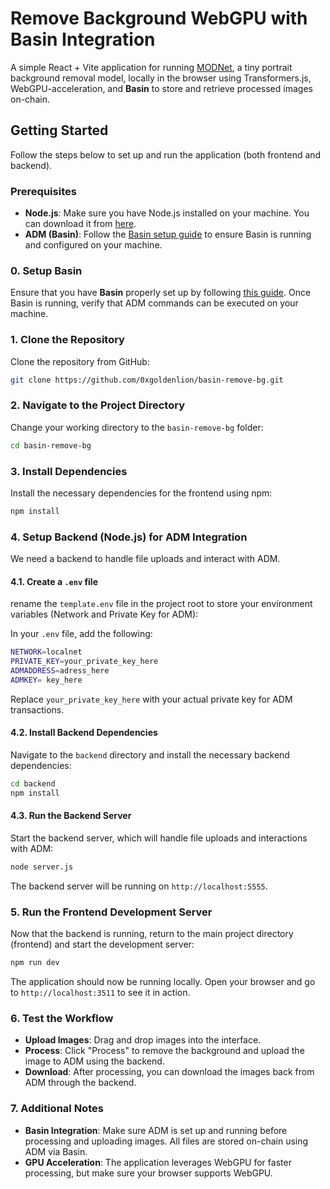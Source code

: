 

# Remove Background WebGPU with Basin Integration

A simple React + Vite application for running [MODNet](https://huggingface.co/Xenova/modnet), a tiny portrait background removal model, locally in the browser using Transformers.js, WebGPU-acceleration, and **Basin** to store and retrieve processed images on-chain.

## Getting Started

Follow the steps below to set up and run the application (both frontend and backend).

### Prerequisites

- **Node.js**: Make sure you have Node.js installed on your machine. You can download it from [here](https://nodejs.org/).
- **ADM (Basin)**: Follow the [Basin setup guide](https://textile.notion.site/ETHOnline-Basin-setup-408977b6a8c246a3b3feb1e1766a7e88) to ensure Basin is running and configured on your machine.

### 0. Setup Basin

Ensure that you have **Basin** properly set up by following [this guide](https://textile.notion.site/ETHOnline-Basin-setup-408977b6a8c246a3b3feb1e1766a7e88). Once Basin is running, verify that ADM commands can be executed on your machine.

### 1. Clone the Repository

Clone the repository from GitHub:

```sh
git clone https://github.com/0xgoldenlion/basin-remove-bg.git
```

### 2. Navigate to the Project Directory

Change your working directory to the `basin-remove-bg` folder:

```sh
cd basin-remove-bg
```

### 3. Install Dependencies

Install the necessary dependencies for the frontend using npm:

```sh
npm install
```

### 4. Setup Backend (Node.js) for ADM Integration

We need a backend to handle file uploads and interact with ADM.

#### 4.1. Create a `.env` file

rename the  `template.env` file in the project root to store your environment variables (Network and Private Key for ADM):

In your `.env` file, add the following:

```sh
NETWORK=localnet
PRIVATE_KEY=your_private_key_here
ADMADDRESS=adress_here 
ADMKEY= key_here 
```

Replace `your_private_key_here` with your actual private key for ADM transactions.

#### 4.2. Install Backend Dependencies

Navigate to the `backend` directory and install the necessary backend dependencies:

```sh
cd backend
npm install
```

#### 4.3. Run the Backend Server

Start the backend server, which will handle file uploads and interactions with ADM:

```sh
node server.js
```

The backend server will be running on `http://localhost:5555`.

### 5. Run the Frontend Development Server

Now that the backend is running, return to the main project directory (frontend) and start the development server:

```sh
npm run dev
```

The application should now be running locally. Open your browser and go to `http://localhost:3511` to see it in action.

### 6. Test the Workflow

- **Upload Images**: Drag and drop images into the interface.
- **Process**: Click "Process" to remove the background and upload the image to ADM using the backend.
- **Download**: After processing, you can download the images back from ADM through the backend.

### 7. Additional Notes

- **Basin Integration**: Make sure ADM is set up and running before processing and uploading images. All files are stored on-chain using ADM via Basin.
- **GPU Acceleration**: The application leverages WebGPU for faster processing, but make sure your browser supports WebGPU.

